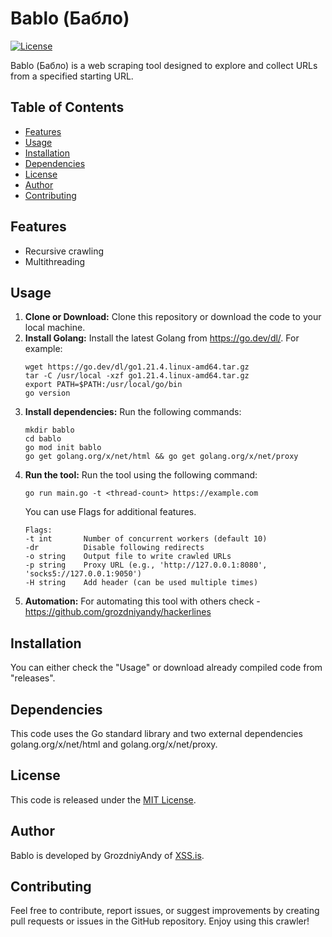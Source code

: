 # Bablo (Бабло)

[![License](https://img.shields.io/badge/license-MIT-blue.svg)](LICENSE)

Bablo (Бабло) is a web scraping tool designed to explore and collect URLs from a specified starting URL.

## Table of Contents
- [Features](https://github.com/grozdniyandy/bablo#features)
- [Usage](https://github.com/grozdniyandy/bablo#usage)
- [Installation](https://github.com/grozdniyandy/bablo#installation)
- [Dependencies](https://github.com/grozdniyandy/bablo#dependencies)
- [License](https://github.com/grozdniyandy/bablo#license)
- [Author](https://github.com/grozdniyandy/bablo#author)
- [Contributing](https://github.com/grozdniyandy/bablo#contributing)

## Features
- Recursive crawling
- Multithreading

## Usage
1. **Clone or Download:** Clone this repository or download the code to your local machine.
2. **Install Golang:** Install the latest Golang from https://go.dev/dl/. For example:
    ```
    wget https://go.dev/dl/go1.21.4.linux-amd64.tar.gz
    tar -C /usr/local -xzf go1.21.4.linux-amd64.tar.gz
    export PATH=$PATH:/usr/local/go/bin
    go version
    ```
3. **Install dependencies:** Run the following commands:
   ```
   mkdir bablo
   cd bablo
   go mod init bablo
   go get golang.org/x/net/html && go get golang.org/x/net/proxy
   ```
4. **Run the tool:** Run the tool using the following command:
   ```
   go run main.go -t <thread-count> https://example.com
   ```
   You can use Flags for additional features.
   ```
   Flags:
   -t int       Number of concurrent workers (default 10)
   -dr          Disable following redirects
   -o string    Output file to write crawled URLs
   -p string    Proxy URL (e.g., 'http://127.0.0.1:8080', 'socks5://127.0.0.1:9050')
   -H string    Add header (can be used multiple times)
   ```
5. **Automation:** For automating this tool with others check - https://github.com/grozdniyandy/hackerlines

## Installation
You can either check the "Usage" or download already compiled code from "releases".

## Dependencies
This code uses the Go standard library and two external dependencies golang.org/x/net/html and golang.org/x/net/proxy.

## License
This code is released under the [MIT License](LICENSE).

## Author
Bablo is developed by GrozdniyAndy of [XSS.is](https://xss.is).

## Contributing
Feel free to contribute, report issues, or suggest improvements by creating pull requests or issues in the GitHub repository. Enjoy using this crawler!
